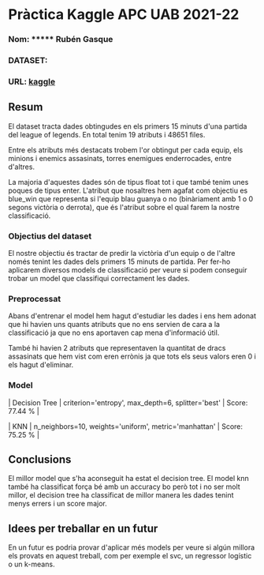 # Pràctica Kaggle APC UAB 2021-22
### Nom: ***** Rubén Gasque
### DATASET: 

### URL: [kaggle](https://www.kaggle.com/benfattori/league-of-legends-diamond-games-first-15-minutes/tasks?taskId=154)

## Resum
El dataset tracta dades obtingudes en els primers 15 minuts d'una partida del league of legends. En total tenim 19 atributs i 48651 files.

Entre els atributs més destacats trobem l'or obtingut per cada equip, els minions i enemics assasinats, torres enemigues enderrocades, entre d'altres.

La majoria d'aquestes dades són de tipus float tot i que també tenim unes poques de tipus enter. L'atribut que nosaltres hem agafat com objectiu es blue_win que representa si l'equip blau guanya o no (binàriament amb 1 o 0 segons victòria o derrota), que és l'atribut sobre el qual farem la nostre classificació.
### Objectius del dataset
El nostre objectiu és tractar de predir la victòria d'un equip o de l'altre només tenint les dades dels primers 15 minuts de partida. Per fer-ho aplicarem diversos models de classificació per veure si podem conseguir trobar un model que classifiqui correctament les dades.
### Preprocessat
Abans d'entrenar el model hem hagut d'estudiar les dades i ens hem adonat que hi havien uns quants atributs que no ens servien de cara a la classificació ja que no ens aportaven cap mena d'informació útil. 

També hi havien 2 atributs que representaven la quantitat de dracs assasinats que hem vist com eren errònis ja que tots els seus valors eren 0 i els hagut d'eliminar.
### Model
| Decision Tree | criterion='entropy', max_depth=6, splitter='best' | Score: 77.44 % | 

| KNN | n_neighbors=10, weights='uniform', metric='manhattan' | Score: 75.25 % | 

## Conclusions
El millor model que s'ha aconseguit ha estat el decision tree. 
El model knn també ha classificat força bé amb un accuracy bo però tot i no ser molt millor, el decision tree ha classificat de millor manera les dades tenint menys errers i un score major.
## Idees per treballar en un futur
En un futur es podria provar d'aplicar més models per veure si algún millora els provats en aquest treball, com per exemple el svc, un regressor logístic o un k-means.

